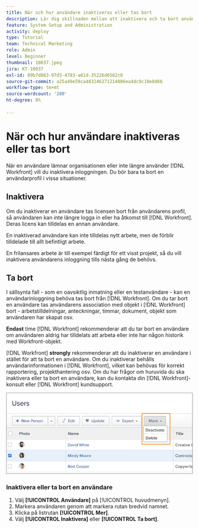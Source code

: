 ```yaml
---
title: När och hur användare inaktiveras eller tas bort
description: Lär dig skillnaden mellan att inaktivera och ta bort användare. Hantera sedan användarprofiler efter organisationens behov.
feature: System Setup and Administration
activity: deploy
type: Tutorial
team: Technical Marketing
role: Admin
level: Beginner
thumbnail: 10037.jpeg
jira: KT-10037
exl-id: 89b7d083-97d3-4783-a61d-35226d6582c0
source-git-commit: a25a49e59ca483246271214886ea4dc9c10e8d66
workflow-type: tm+mt
source-wordcount: '280'
ht-degree: 0%

---
```


# När och hur användare inaktiveras eller tas bort

När en användare lämnar organisationen eller inte längre använder [!DNL Workfront] vill du inaktivera inloggningen. Du bör bara ta bort en användarprofil i vissa situationer.

## Inaktivera

Om du inaktiverar en användare tas licensen bort från användarens profil, så användaren kan inte längre logga in eller ha åtkomst till [!DNL Workfront]. Deras licens kan tilldelas en annan användare.

En inaktiverad användare kan inte tilldelas nytt arbete, men de förblir tilldelade till allt befintligt arbete.

En frilansares arbete är till exempel färdigt för ett visst projekt, så du vill inaktivera användarens inloggning tills nästa gång de behövs.

## Ta bort

I sällsynta fall - som en oavsiktlig inmatning eller en testanvändare - kan en användarinloggning behöva tas bort från [!DNL Workfront]. Om du tar bort en användare tas användarens association med objekt i [!DNL Workfront] bort - arbetstilldelningar, anteckningar, timmar, dokument, objekt som användaren har skapat osv.

**Endast** time [!DNL Workfront] rekommenderar att du tar bort en användare om användaren aldrig har tilldelats att arbeta eller inte har någon historik med Workfront-objekt.

[!DNL Workfront] **strongly** rekommenderar att du inaktiverar en användare i stället för att ta bort en användare. Om du inaktiverar behålls användarinformationen i [!DNL Workfront], vilket kan behövas för korrekt rapportering, projekthantering osv. Om du har frågor om huruvida du ska inaktivera eller ta bort en användare, kan du kontakta din [!DNL Workfront]-konsult eller [!DNL Workfront] kundsupport.

![Fler meny med alternativ på [!DNL Users] sida &#x200B;](assets/admin-fund-adding-users-11.png)

### Inaktivera eller ta bort en användare

1. Välj **[!UICONTROL Användare]** på [!UICONTROL huvudmenyn].
1. Markera användaren genom att markera rutan bredvid namnet.
1. Klicka på listrutan **[!UICONTROL Mer]**.
1. Välj **[!UICONTROL Inaktivera]** eller **[!UICONTROL Ta bort]**.
